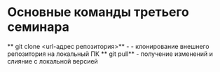 # Основные команды третьего семинара

** git clone <url-адрес репозитория>** - - клонирование внешнего репозитория на локальный ПК
** git pull** - получение изменений и слияние с локальной версией

